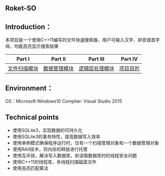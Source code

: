 


## Roket-SO

## Introduction：

本项目是一个使用C++11编写的文件快速搜索器，用户可输入汉字，拼音或首字母，均能高亮显示搜索结果

|Part I| Part II |Part III | Part IV|
|--|--|--|--|
| [文件扫描模块](https://github.com/Ran1366/-SO/blob/master/文件扫描.md) |  [数据管理模块](https://github.com/Ran1366/-SO/blob/master/数据管理.md)  |[逻辑层处理模块](https://github.com/Ran1366/-SO/blob/master/逻辑层处理.md)  |  [项目目的](https://github.com/Ran1366/-SO/blob/master/项目目的.md)|

## Environment：

OS：Microsoft Windows10
Complier: Visual Studio 2015

## Technical points

 - 使用SQLite3，实现数据的可持久化
 - 使用SQLite3的事务特性，提高数据写入效率
 - 使用单例模式确保程序运行时，仅有一个扫描管理对象和一个数据管理对象
 - 使用RAII技术，将内存的释放进行托管
 - 使用互斥锁，解决写入数据库，和读取数据库时的线程安全问题
 - 使用C++11的线程库，多线程扫描磁盘文件
 - 使用高亮匹配算法
